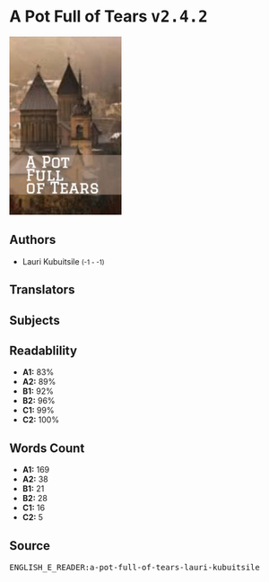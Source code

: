 # A Pot Full of Tears <kbd>v2.4.2</kbd>

![](./cover.medium.jpg "")

## Authors


 - Lauri Kubuitsile <small>(-1 - -1)</small>

## Translators



## Subjects



## Readablility


 - **A1:** 83%
 - **A2:** 89%
 - **B1:** 92%
 - **B2:** 96%
 - **C1:** 99%
 - **C2:** 100%

## Words Count


 - **A1:** 169
 - **A2:** 38
 - **B1:** 21
 - **B2:** 28
 - **C1:** 16
 - **C2:** 5

## Source


<kbd>ENGLISH_E_READER:a-pot-full-of-tears-lauri-kubuitsile</kbd>
